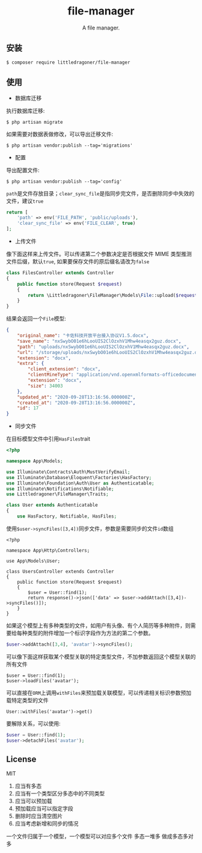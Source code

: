 <h1 align="center"> file-manager </h1>

<p align="center"> A file manager.</p>


## 安装

```shell
$ composer require littledragoner/file-manager
```

## 使用

* 数据库迁移

执行数据库迁移:
 ```shell script
$ php artisan migrate
```
如果需要对数据表做修改，可以导出迁移文件:
```shell script
$ php artisan vendor:publish --tag='migrations'
```
 
* 配置

导出配置文件:
```shell script
$ php artisan vendor:publish --tag='config'
```

`path`是文件存放目录；`clear_sync_file`是指同步完文件，是否删除同步中失效的文件，建议`true`
```php
return [
    'path' => env('FILE_PATH', 'public/uploads'),
    'clear_sync_file' => env('FILE_CLEAR', true)
];
``` 

* 上传文件

像下面这样来上传文件。可以传递第二个参数决定是否根据文件 MIME 类型推测文件后缀，默认`true`, 如果要保存文件的原后缀名请改为`false`
```php
class FilesController extends Controller
{
    public function store(Request $request)
    {
        return \Littledragoner\FileManager\Models\File::upload($request->file('file', false));
    }
}
```
结果会返回一个`File`模型:
```json
{
    "original_name": "卡佐科技开放平台接入协议V1.5.docx",
    "save_name": "nxSwybO01e6hLooUIS2ClOzxhV1Mhw4easqx2guz.docx",
    "path": "uploads/nxSwybO01e6hLooUIS2ClOzxhV1Mhw4easqx2guz.docx",
    "url": "/storage/uploads/nxSwybO01e6hLooUIS2ClOzxhV1Mhw4easqx2guz.docx",
    "extension": "docx",
    "extra": {
        "client_extension": "docx",
        "clientMineType": "application/vnd.openxmlformats-officedocument.wordprocessingml.document",
        "extension": "docx",
        "size": 34003
    },
    "updated_at": "2020-09-28T13:16:56.000000Z",
    "created_at": "2020-09-28T13:16:56.000000Z",
    "id": 17
}
```
* 同步文件

在目标模型文件中引用`HasFiles`trait
```php
<?php

namespace App\Models;

use Illuminate\Contracts\Auth\MustVerifyEmail;
use Illuminate\Database\Eloquent\Factories\HasFactory;
use Illuminate\Foundation\Auth\User as Authenticatable;
use Illuminate\Notifications\Notifiable;
use Littledragoner\FileManager\Traits;

class User extends Authenticatable
{
    use HasFactory, Notifiable, HasFiles;
```

使用`$user->syncFiles([3,4])`同步文件，参数是需要同步的文件`id`数组
```shell script
<?php

namespace App\Http\Controllers;

use App\Models\User;

class UsersController extends Controller
{
    public function store(Request $request)
    {
        $user = User::find(1);
        return response()->json(['data' => $user->addAttach([3,4])->syncFiles()]);
    }
}
```
如果这个模型上有多种类型的文件，如用户有头像、有个人简历等多种附件，则需要给每种类型的附件增加一个标识字段作为方法的第二个参数。
```php
$user->addAttach([3,4], 'avatar')->syncFiles();
```
可以像下面这样获取某个模型关联的特定类型文件，不加参数返回这个模型关联的所有文件
```
$user = User::find(1);
$user->loadFiles('avatar');
```
可以直接在`ORM`上调用`withFiles`来预加载关联模型，可以传递相关标识参数预加载特定类型的文件
```
User::withFiles('avatar')->get()
```
要解除关系，可以使用:
```php
$user = User::find(1);
$user->detachFiles('avatar');
```

## License

MIT



1. 应当有多态
2. 应当有一个类型区分多态中的不同类型
3. 应当可以预加载
4. 预加载应当可以指定字段
5. 删除时应当清空图片
6. 应当考虑新增和同步的情况




一个文件归属于一个模型，一个模型可以对应多个文件  多态一堆多 做成多态多对多